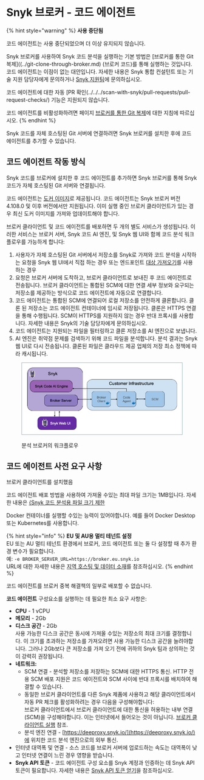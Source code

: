 # Snyk 브로커 - 코드 에이전트

{% hint style="warning" %}
**사용 중단됨**

코드 에이전트는 사용 중단되었으며 더 이상 유지되지 않습니다.

Snyk 브로커를 사용하여 Snyk 코드 분석을 실행하는 기본 방법은 [브로커를 통한 Git 복제]((../git-clone-through-broker.md) (브로커 코드)를 통해 실행하는 것입니다. 코드 에이전트는 이점이 없는 대안입니다. 자세한 내용은 Snyk 통합 컨설턴트 또는 기술 지원 담당자에게 문의하거나 [Snyk 지원팀](https://support.snyk.io)에 문의하십시오.

코드 에이전트에 대한 자동 [PR 확인(../../../scan-with-snyk/pull-requests/pull-request-checks/) 기능은 지원되지 않습니다.

코드 에이전트를 비활성화하려면 페이지 [브로커를 통한 Git 복제](../git-clone-through-broker.md)에 대한 지침에 따르십시오.
{% endhint %}

Snyk 코드를 자체 호스팅된 Git 서버에 연결하려면 Snyk 브로커를 설치한 후에 코드 에이전트를 추가할 수 있습니다. 

## 코드 에이전트 작동 방식

Snyk 코드를 브로커에 설치한 후 코드 에이전트를 추가하면 Snyk 브로커를 통해 Snyk 코드가 자체 호스팅된 Git 서버와 연결됩니다.

코드 에이전트는 [도커 이미지](https://hub.docker.com/r/snyk/code-agent/)로 제공됩니다. 코드 에이전트는 Snyk 브로커 버전 4.108.0 및 이후 버전에서만 지원됩니다. 이미 실행 중인 브로커 클라이언트가 있는 경우 최신 도커 이미지를 가져와 업데이트해야 합니다.

브로커 클라이언트 및 코드 에이전트를 배포하면 두 개의 별도 서비스가 생성됩니다. 이러한 서비스는 브로커 서버, Snyk 코드 AI 엔진, 및 Snyk 웹 UI와 함께 코드 분석 워크플로우를 가능하게 합니다:

1. 사용자가 자체 호스팅된 Git 서버에서 저장소를 Snyk로 가져와 코드 분석을 시작하는 요청을 Snyk 웹 UI에서 직접 하는 경우 또는 엔드포인트 [대상 가져오기](../../../snyk-api/reference/import-projects-v1.md#org-orgid-integrations-integrationid-import)를 사용하는 경우
2. 요청은 브로커 서버에 도착하고, 브로커 클라이언트로 보내진 후 코드 에이전트로 전송됩니다. 브로커 클라이언트는 통합된 SCM에 대한 연결 세부 정보와 요구되는 저장소를 제공하는 방식으로 코드 에이전트에 자동으로 연결합니다.
3. 코드 에이전트는 통합된 SCM에 연결되어 로컬 저장소를 안전하게 클론합니다. 클론 된 저장소는 코드 에이전트 컨테이너에 임시로 저장됩니다. 클론은 HTTPS 연결을 통해 수행됩니다. SCM이 HTTPS를 지원하지 않는 경우 반대 프록시를 사용합니다. 자세한 내용은 Snyk의 기술 담당자에게 문의하십시오.
4. 코드 에이전트는 지원되는 파일을 필터링하고 클론 저장소를  AI 엔진으로 보냅니다.
5.  AI 엔진은 취약점 문제를 검색하기 위해 코드 파일을 분석합니다. 분석 결과는 Snyk 웹 UI로 다시 전송됩니다. 클론된 파일은 클라우드 제공 업체의 저장 최소 정책에 따라 캐시됩니다.

<figure><img src="../../../.gitbook/assets/Code Agent - diagram - new - 4.png" alt=" 분석 브로커의 워크플로우"><figcaption><p> 분석 브로커의 워크플로우</p></figcaption></figure>

## 코드 에이전트 사전 요구 사항

브로커 클라이언트를 설치했음

코드 에이전트 배포 방법을 사용하여 가져올 수있는 최대 파일 크기는 1MB입니다. 자세한 내용은 [{Snyk 코드 분석용 파일 크기 제한](../../../supported-languages-package-managers-and-frameworks/technical-specifications-and-guidance.md#file-size-limit-for-snyk-code-analysis)

Docker 컨테이너를 실행할 수있는 능력이 있어야합니다. 예를 들어 Docker Desktop 또는 Kubernetes를 사용합니다.

{% hint style="info" %}
**EU 및 AU용 멀티 테넌트 설정**\
EU 또는 AU 멀티 테넌트 환경에서 브로커, 코드 에이전트 또는 둘 다 설정할 때 추가 환경 변수가 필요합니다.\
예: `-e BROKER_SERVER_URL=https://broker.eu.snyk.io`\
URL에 대한 자세한 내용은 [지역 호스팅 및 데이터 소재](../../../working-with-snyk/regional-hosting-and-data-residency.md)를 참조하십시오.
{% endhint %}

코드 에이전트를 브로커 중복 해결책의 일부로 배포할 수 없습니다.

**코드 에이전트** 구성요소를 실행하는 데 필요한 최소 요구 사항은:

- **CPU** - 1 vCPU
- **메모리** - 2Gb
- **디스크 공간** - 2Gb\
  사용 가능한 디스크 공간은 동시에 가져올 수있는 저장소의 최대 크기를 결정합니다. 이 크기를 초과하는 저장소를 가져오려면 사용 가능한 디스크 공간을 늘려야합니다. 그러나 2Gb보다 큰 저장소를 가져 오기 전에 귀하의 Snyk 팀과 상의하는 것이 강력히 권장됩니다.
- **네트워크:**
  - SCM 연결 - 분석할 저장소를 저장하는 SCM에 대한 HTTPS 통신. HTTP 전용 SCM 배포 지원은 코드 에이전트와 SCM 사이에 반대 프록시를 배치하여 해결할 수 있습니다.
  - 동일한 브로커 클라이언트를 다른 Snyk 제품에 사용하고 해당 클라이언트에서 자동 PR 체크를 활성화하려는 경우 다음을 구성해야합니다:\
    브로커 클라이언트에서 브로커 클라이언트에 대한 통신을 허용하는 내부 연결 (SCM)을 구성해야합니다. 이는 인터넷에서 들어오는 것이 아닙니다. [브로커 클라이언트 실행](install-snyk-broker-code-agent-using-docker/set-up-the-broker-client/run-the-broker-client-without-the-code-snippet-display.md) 참조.
  -  분석 엔진 연결 - [https://deeproxy.snyk.io/](https://deeproxy.snyk.io/)에 위치한 코드 분석 엔진으로의 외부 통신.
- 인터넷 대역폭 및 연결 - 소스 코드를 브로커 서버에 업로드하는 속도는 대역폭이 낮고 인터넷 연결이 느린 경우 영향을 받습니다.
- **Snyk API 토큰** - 코드 에이전트 구성 요소를 Snyk 계정과 인증하는 데 Snyk API 토큰이 필요합니다. 자세한 내용은 [Snyk API 토큰 얻기](../../../getting-started/#obtain-and-use-your-snyk-api-token)을 참조하십시오.